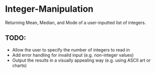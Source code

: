 # Integer-Manipulation
Returning Mean, Median, and Mode of a user-inputted list of integers. 


## TODO:
- Allow the user to specify the number of integers to read in
- Add error handling for invalid input (e.g. non-integer values)
- Output the results in a visually appealing way (e.g. using ASCII art or charts)
